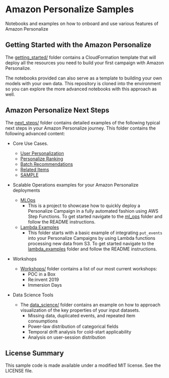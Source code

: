 # Amazon Personalize Samples

Notebooks and examples on how to onboard and use various features of Amazon Personalize

## Getting Started with the Amazon Personalize

The [getting_started/](getting_started/) folder contains a CloudFormation template that will deploy all the resources you need to build your first campaign with Amazon Personalize. 

The notebooks provided can also serve as a template to building your own models with your own data. This repository is cloned into the environment so you can explore the more advanced notebooks with this approach as well.

## Amazon Personalize Next Steps

The [next_steps/](next_steps/) folder contains detailed examples of the following typical next steps in your Amazon Personalize journey. This folder contains the following advanced content:


* Core Use Cases.
  - [User Personalization](/next_steps/core_use_cases/user_personalization)
  - [Personalize Ranking](/next_steps/core_use_cases/personalize_ranking)
  - [Batch Recommendations](/next_steps/core_use_cases/batch_recommendations)
  - [Related Items](/next_steps/core_use_cases/related_items)
  - [SAMPLE](/next_steps/core_use_cases/related_items)
  

* Scalable Operations examples for your Amazon Personalize deployments
    - [MLOps](/next_steps/operations/ml_ops)
        - This is a project to showcase how to quickly deploy a Personalize Campaign in a fully automated fashion using AWS Step Functions. To get started navigate to the [ml_ops](operations/ml_ops/) folder and follow the README instructions.
    - [Lambda Examples](/next_steps/operations/lambda_examples)
        - This folder starts with a basic example of integrating `put_events` into your Personalize Campaigns by using Lambda functions processing new data from S3. To get started navigate to the [lambda_examples](operations/lambda_examples/) folder and follow the README instructions.


* Workshops
    - [Workshops/](/next_steps/workshops/) folder contains a list of our most current workshops:
        - POC in a Box
        - Re:invent 2019
        - Immersion Days

* Data Science Tools
    - The [data_science/](/next_steps/data_science/) folder contains an example on how to approach visualization of the key properties of your input datasets.
        - Missing data, duplicated events, and repeated item consumptions
        - Power-law distribution of categorical fields
        - Temporal drift analysis for cold-start applicability
        - Analysis on user-session distribution

## License Summary

This sample code is made available under a modified MIT license. See the LICENSE file.
